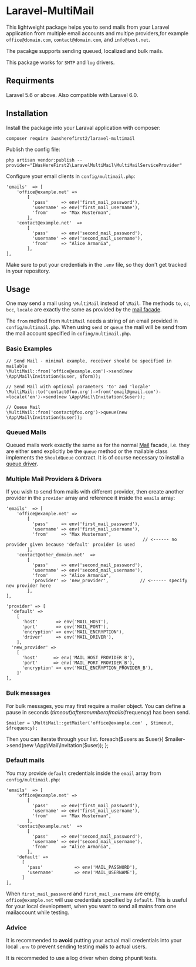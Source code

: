 # Laravel-MultiMail

This lightweight package helps you to send mails from your Laravel application from multiple email accounts and multipe providers,for example `office@domain.com`, `contact@domain.com`, and `info@test.net`.

The pacakge supports sending queued, localized and bulk mails.

This package works for `SMTP` and `log` drivers.

## Requirments

Laravel 5.6 or above. Also compatible with Laravel 6.0.

## Installation

Install the package into your Laraval application with composer:

    composer require iwasherefirst2/laravel-multimail

Publish the config file:

    php artisan vendor:publish --provider="IWasHereFirst2\LaravelMultiMail\MultiMailServiceProvider"

Configure your email clients in `config/multimail.php`:

    'emails'  => [
        'office@example.net' =>
            [
              'pass'     => env('first_mail_password'),
              'username' => env('first_mail_username'),
              'from'     => "Max Musterman",
            ],
        'contact@example.net'  =>
            [
              'pass'     => env('second_mail_password'),
              'username' => env('second_mail_username'),
              'from'     => "Alice Armania",
            ],
    ],

Make sure to put your credentials in the `.env` file, so they don't get tracked in your repository.

## Usage

One may send a mail using `\MultiMail` instead of `\Mail`. The methods `to`, `cc`, `bcc`, `locale` are exactly the same as provided by the [mail facade](https://laravel.com/docs/5.8/mail#sending-mail).

The `from` method from `MultiMail` needs a string of an email provided in `config/multimail.php`. When using `send` or `queue` the mail will be send from the mail account specified in `cofing/multimail.php`.

### Basic Examples

    // Send Mail - minimal example, receiver should be specified in mailable
    \MultiMail::from('office@example.com')->send(new \App\Mail\Invitation($user, $form));

    // Send Mail with optional parameters 'to' and 'locale'
    \MultiMail::to('contact@foo.org')->from('email@gmail.com')->locale('en')->send(new \App\Mail\Invitation($user));

    // Queue Mail
    \MultiMail::from('contact@foo.org')->queue(new \App\Mail\Invitation($user));

### Queued Mails

Queued mails work exactly the same as for the normal [Mail](https://laravel.com/docs/5.8/mail#queueing-mail) facade,
i.e. they are either send explicitly be the `queue` method or the mailable class implements the `ShouldQueue` contract.
It is of course necessary to install a [queue driver](https://laravel.com/docs/5.8/queues#driver-prerequisites).

### Multiple Mail Providers & Drivers

If you wish to send from mails with different provider, then create another provider in the `provider` array and reference it inside the `emails` array:


    'emails'  => [
        'office@example.net' =>
            [
              'pass'     => env('first_mail_password'),
              'username' => env('first_mail_username'),
              'from'     => "Max Musterman",   
                                                        // <------ no provider given because 'default' provider is used
            ],
        'contact@other_domain.net'  =>
            [
              'pass'     => env('second_mail_password'),
              'username' => env('second_mail_username'),
              'from'     => "Alice Armania",
              'provider' => 'new_provider',            // <------ specify new provider here
            ],
    ],

    'provider' => [
      'default' =>
        [
          'host'       => env('MAIL_HOST'),
          'port'       => env('MAIL_PORT'),
          'encryption' => env('MAIL_ENCRYPTION'),
          'driver'     => env('MAIL_DRIVER'), 
        ],
      'new_provider' =>
        [
          'host'      => env('MAIL_HOST_PROVIDER_B'),
          'port'      => env('MAIL_PORT_PROVIDER_B'),
          'encryption' => env('MAIL_ENCRYPTION_PROVIDER_B'),
        ]'
    ],


### Bulk messages

For bulk messages, you may first require a mailer object. You can define a pause in seconds ($timeout) after a number of mails ($frequency) has been send.

	$mailer = \MultiMail::getMailer('office@example.com' , $timeout, $frequency);

Then you can iterate through your list. 
	foreach($users as $user){
		$mailer->send(new \App\Mail\Invitation($user));
	};


### Default mails

You may provide `default` credentials inside the `email` array from `config/multimail.php`:

    'emails'  => [
        'office@example.net' =>
            [
              'pass'     => env('first_mail_password'),
              'username' => env('first_mail_username'),
              'from'     => "Max Musterman",
            ],
        'contact@example.net'  =>
            [
              'pass'     => env('second_mail_password'),
              'username' => env('second_mail_username'),
              'from'     => "Alice Armania",
            ],
        'default' =>
          [
            'pass'            => env('MAIL_PASSWORD'),
            'username'        => env('MAIL_USERNAME'),
          ]
    ],

When `first_mail_password` and `first_mail_username` are empty, `office@example.net` will use credentials specified by `default`. This is useful for your local development, when you want to send all mains from one mailaccount while testing.

### Advice

It is recommended to **avoid** putting your actual mail credentials into your local `.env` to prevent sending testing mails to actual users.

It is recommeded to use a log driver when doing phpunit tests.
